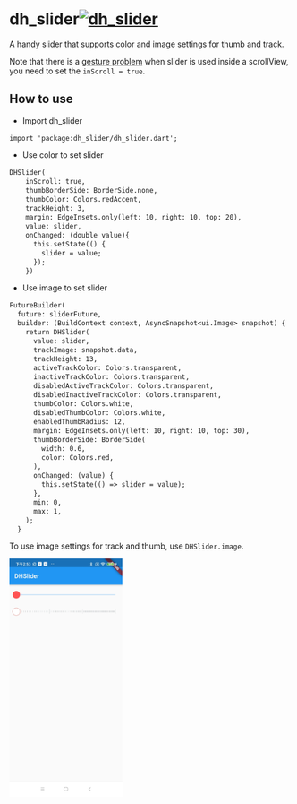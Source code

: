 # dh_slider[![dh_slider](https://img.shields.io/badge/pub-0.0.5-brightgreen.svg)](https://pub.dev/packages/dh_slider)

A handy slider that supports color and image settings for thumb and track.

Note that there is a [gesture problem](https://github.com/flutter/flutter/issues/28115?notification_referrer_id=MDE4Ok5vdGlmaWNhdGlvblRocmVhZDQ1MzM4MTIzMzoxMTg4MTc1MQ%3D%3D#issuecomment-674459890) when slider is used inside a scrollView, you need to set the `inScroll = true`.



## How to use

- Import dh_slider

```
import 'package:dh_slider/dh_slider.dart';
```

- Use color to set slider

```
DHSlider(
    inScroll: true,
    thumbBorderSide: BorderSide.none,
    thumbColor: Colors.redAccent,
    trackHeight: 3,
    margin: EdgeInsets.only(left: 10, right: 10, top: 20),
    value: slider,
    onChanged: (double value){
      this.setState(() {
        slider = value;
      });
    })
```

- Use image to set slider

```
FutureBuilder(
  future: sliderFuture,
  builder: (BuildContext context, AsyncSnapshot<ui.Image> snapshot) {
    return DHSlider(
      value: slider,
      trackImage: snapshot.data,
      trackHeight: 13,
      activeTrackColor: Colors.transparent,
      inactiveTrackColor: Colors.transparent,
      disabledActiveTrackColor: Colors.transparent,
      disabledInactiveTrackColor: Colors.transparent,
      thumbColor: Colors.white,
      disabledThumbColor: Colors.white,
      enabledThumbRadius: 12,
      margin: EdgeInsets.only(left: 10, right: 10, top: 30),
      thumbBorderSide: BorderSide(
        width: 0.6,
        color: Colors.red,
      ),
      onChanged: (value) {
        this.setState(() => slider = value);
      },
      min: 0,
      max: 1,
    );
  }
```

To use image settings for track and thumb, use `DHSlider.image`.



<img src="./images/screen_shot.jpg" width="40%">